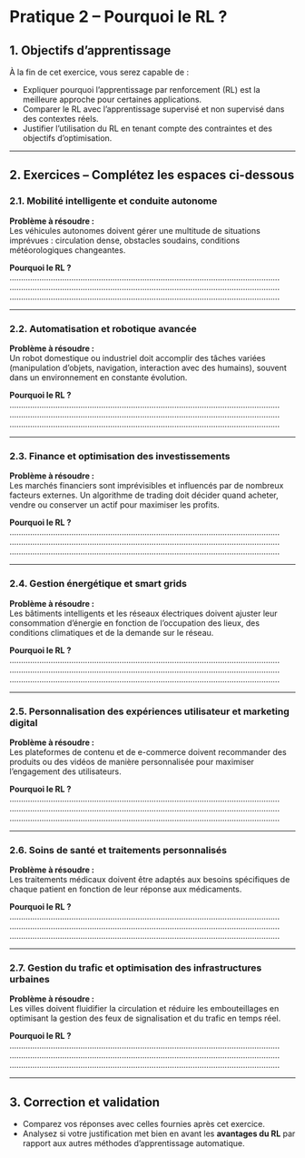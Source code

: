 # Pratique 2 – Pourquoi le RL ?

## 1. Objectifs d’apprentissage

À la fin de cet exercice, vous serez capable de :

- Expliquer pourquoi l’apprentissage par renforcement (RL) est la meilleure approche pour certaines applications.  
- Comparer le RL avec l’apprentissage supervisé et non supervisé dans des contextes réels.  
- Justifier l’utilisation du RL en tenant compte des contraintes et des objectifs d’optimisation.  

---

## 2. Exercices – Complétez les espaces ci-dessous  

### **2.1. Mobilité intelligente et conduite autonome**  
**Problème à résoudre :**  
Les véhicules autonomes doivent gérer une multitude de situations imprévues : circulation dense, obstacles soudains, conditions météorologiques changeantes.  

**Pourquoi le RL ?**  
......................................................................................................................  
......................................................................................................................  
......................................................................................................................  

---

### **2.2. Automatisation et robotique avancée**  
**Problème à résoudre :**  
Un robot domestique ou industriel doit accomplir des tâches variées (manipulation d’objets, navigation, interaction avec des humains), souvent dans un environnement en constante évolution.  

**Pourquoi le RL ?**  
......................................................................................................................  
......................................................................................................................  
......................................................................................................................  

---

### **2.3. Finance et optimisation des investissements**  
**Problème à résoudre :**  
Les marchés financiers sont imprévisibles et influencés par de nombreux facteurs externes. Un algorithme de trading doit décider quand acheter, vendre ou conserver un actif pour maximiser les profits.  

**Pourquoi le RL ?**  
......................................................................................................................  
......................................................................................................................  
......................................................................................................................  

---

### **2.4. Gestion énergétique et smart grids**  
**Problème à résoudre :**  
Les bâtiments intelligents et les réseaux électriques doivent ajuster leur consommation d’énergie en fonction de l’occupation des lieux, des conditions climatiques et de la demande sur le réseau.  

**Pourquoi le RL ?**  
......................................................................................................................  
......................................................................................................................  
......................................................................................................................  

---

### **2.5. Personnalisation des expériences utilisateur et marketing digital**  
**Problème à résoudre :**  
Les plateformes de contenu et de e-commerce doivent recommander des produits ou des vidéos de manière personnalisée pour maximiser l’engagement des utilisateurs.  

**Pourquoi le RL ?**  
......................................................................................................................  
......................................................................................................................  
......................................................................................................................  

---

### **2.6. Soins de santé et traitements personnalisés**  
**Problème à résoudre :**  
Les traitements médicaux doivent être adaptés aux besoins spécifiques de chaque patient en fonction de leur réponse aux médicaments.  

**Pourquoi le RL ?**  
......................................................................................................................  
......................................................................................................................  
......................................................................................................................  

---

### **2.7. Gestion du trafic et optimisation des infrastructures urbaines**  
**Problème à résoudre :**  
Les villes doivent fluidifier la circulation et réduire les embouteillages en optimisant la gestion des feux de signalisation et du trafic en temps réel.  

**Pourquoi le RL ?**  
......................................................................................................................  
......................................................................................................................  
......................................................................................................................  

---

## 3. Correction et validation  

- Comparez vos réponses avec celles fournies après cet exercice.  
- Analysez si votre justification met bien en avant les **avantages du RL** par rapport aux autres méthodes d’apprentissage automatique.  

